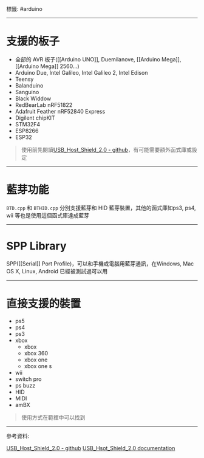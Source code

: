 標籤: #arduino 

---

# 支援的板子

- 全部的 AVR 板子([[Arduino UNO]], Duemilanove, [[Arduino Mega]], [[Arduino Mega]] 2560...)
- Arduino Due, Intel Galileo, Intel Galileo 2, Intel Edison
- Teensy
- Balanduino
- Sanguino
- Black Widdow
- RedBearLab nRF51822
- Adafruit Feather nRF52840 Express
- Digilent chipKIT
- STM32F4
- ESP8266
- ESP32

> 使用前先閱讀[USB_Host_Shield_2.0 - github](https://github.com/felis/USB_Host_Shield_2.0)，有可能需要額外函式庫或設定

---

# 藍芽功能

`BTD.cpp` 和 `BTHID.cpp` 分別支援藍芽和 HID 藍芽裝置，其他的函式庫如ps3, ps4, wii 等也是使用這個函式庫達成藍芽

---

# SPP Library

SPP([[Serial]] Port Profile)，可以和手機或電腦用藍芽通訊，在Windows, Mac OS X, Linux, Android 已經被測試過可以用

---

# 直接支援的裝置

- ps5
- ps4
- ps3
- xbox
  - xbox
  - xbox 360
  - xbox one
  - xbox one s
- wii
- switch pro
- ps buzz
- HID
- MIDI
- amBX

> 使用方式在範裡中可以找到

---

參考資料:

[USB_Host_Shield_2.0 - github](https://github.com/felis/USB_Host_Shield_2.0)
[USB_Hsot_Shield_2.0 documentation](https://felis.github.io/USB_Host_Shield_2.0/)